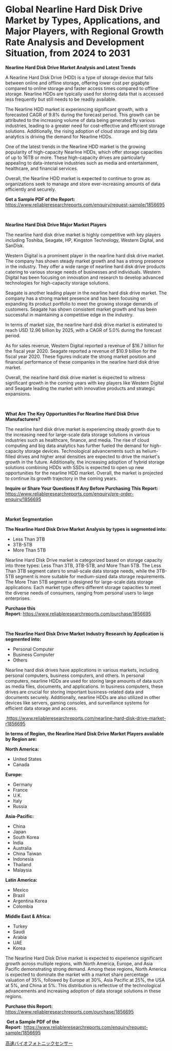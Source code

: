 <p><h1>Global Nearline Hard Disk Drive Market by Types, Applications, and Major Players, with Regional Growth Rate Analysis and Development Situation, from 2024 to 2031</h1></p><p><strong>Nearline Hard Disk Drive Market Analysis and Latest Trends</strong></p>
<p><p>A Nearline Hard Disk Drive (HDD) is a type of storage device that falls between online and offline storage, offering lower cost per gigabyte compared to online storage and faster access times compared to offline storage. Nearline HDDs are typically used for storing data that is accessed less frequently but still needs to be readily available.</p><p>The Nearline HDD market is experiencing significant growth, with a forecasted CAGR of 9.8% during the forecast period. This growth can be attributed to the increasing volume of data being generated by various industries, leading to a greater need for cost-effective and efficient storage solutions. Additionally, the rising adoption of cloud storage and big data analytics is driving the demand for Nearline HDDs.</p><p>One of the latest trends in the Nearline HDD market is the growing popularity of high-capacity Nearline HDDs, which offer storage capacities of up to 16TB or more. These high-capacity drives are particularly appealing to data-intensive industries such as media and entertainment, healthcare, and financial services.</p><p>Overall, the Nearline HDD market is expected to continue to grow as organizations seek to manage and store ever-increasing amounts of data efficiently and securely.</p></p>
<p><strong>Get a Sample PDF of the Report:&nbsp;</strong> <a href="https://www.reliableresearchreports.com/enquiry/request-sample/1856695">https://www.reliableresearchreports.com/enquiry/request-sample/1856695</a></p>
<p>&nbsp;</p>
<p><strong>Nearline Hard Disk Drive Major Market Players</strong></p>
<p><p>The nearline hard disk drive market is highly competitive with key players including Toshiba, Seagate, HP, Kingston Technology, Western Digital, and SanDisk. </p><p>Western Digital is a prominent player in the nearline hard disk drive market. The company has shown steady market growth and has a strong presence in the industry. They offer a wide range of nearline hard disk drive products catering to various storage needs of businesses and individuals. Western Digital has been focusing on innovation and research to develop advanced technologies for high-capacity storage solutions.</p><p>Seagate is another leading player in the nearline hard disk drive market. The company has a strong market presence and has been focusing on expanding its product portfolio to meet the growing storage demands of customers. Seagate has shown consistent market growth and has been successful in maintaining a competitive edge in the industry.</p><p>In terms of market size, the nearline hard disk drive market is estimated to reach USD 12.96 billion by 2025, with a CAGR of 5.0% during the forecast period. </p><p>As for sales revenue, Western Digital reported a revenue of $16.7 billion for the fiscal year 2020. Seagate reported a revenue of $10.9 billion for the fiscal year 2020. These figures indicate the strong market position and financial performance of these companies in the nearline hard disk drive market. </p><p>Overall, the nearline hard disk drive market is expected to witness significant growth in the coming years with key players like Western Digital and Seagate leading the market with innovative products and strategic expansions.</p></p>
<p>&nbsp;</p>
<p><strong>What Are The Key Opportunities For Nearline Hard Disk Drive Manufacturers?</strong></p>
<p><p>The nearline hard disk drive market is experiencing steady growth due to the increasing need for large-scale data storage solutions in various industries such as healthcare, finance, and media. The rise of cloud computing and big data analytics has further fueled the demand for high-capacity storage devices. Technological advancements such as helium-filled drives and higher areal densities are expected to drive the market's growth in the future. Additionally, the increasing adoption of hybrid storage solutions combining HDDs with SSDs is expected to open up new opportunities for the nearline HDD market. Overall, the market is projected to continue its growth trajectory in the coming years.</p></p>
<p><strong>Inquire or Share Your Questions If Any Before Purchasing This Report:</strong> <a href="https://www.reliableresearchreports.com/enquiry/pre-order-enquiry/1856695">https://www.reliableresearchreports.com/enquiry/pre-order-enquiry/1856695</a></p>
<p>&nbsp;</p>
<p><strong>Market Segmentation</strong></p>
<p><strong>The Nearline Hard Disk Drive Market Analysis by types is segmented into:</strong></p>
<p><ul><li>Less Than 3TB</li><li>3TB-5TB</li><li>More Than 5TB</li></ul></p>
<p><p>Nearline Hard Disk Drive market is categorized based on storage capacity into three types: Less Than 3TB, 3TB-5TB, and More Than 5TB. The Less Than 3TB segment caters to small-scale data storage needs, while the 3TB-5TB segment is more suitable for medium-sized data storage requirements. The More Than 5TB segment is designed for large-scale data storage applications. Each market type offers different storage capacities to meet the diverse needs of consumers, ranging from personal users to large enterprises.</p></p>
<p><strong>Purchase this Report:&nbsp;</strong><a href="https://www.reliableresearchreports.com/purchase/1856695">https://www.reliableresearchreports.com/purchase/1856695</a></p>
<p>&nbsp;</p>
<p><strong>The Nearline Hard Disk Drive Market Industry Research by Application is segmented into:</strong></p>
<p><ul><li>Personal Computer</li><li>Business Computer</li><li>Others</li></ul></p>
<p><p>Nearline hard disk drives have applications in various markets, including personal computers, business computers, and others. In personal computers, nearline HDDs are used for storing large amounts of data such as media files, documents, and applications. In business computers, these drives are crucial for storing important business-related data and documents securely. Additionally, nearline HDDs are also utilized in other devices like servers, gaming consoles, and surveillance systems for efficient data storage and access.</p></p>
<p><a href="https://www.reliableresearchreports.com/nearline-hard-disk-drive-market-r1856695">&nbsp;https://www.reliableresearchreports.com/nearline-hard-disk-drive-market-r1856695</a></p>
<p><strong>In terms of Region, the Nearline Hard Disk Drive Market Players available by Region are:</strong></p>
<p>
    <p> <strong> North America: </strong>
        <ul>
            <li>United States</li>
            <li>Canada</li>
        </ul>
        </p> 
    <p> <strong> Europe: </strong>
        <ul>
            <li>Germany</li>
            <li>France</li>
            <li>U.K.</li>
            <li>Italy</li>
            <li>Russia</li>
        </ul>
        </p> 
    <p> <strong> Asia-Pacific: </strong>
        <ul>
            <li>China</li>
            <li>Japan</li>
            <li>South Korea</li>
            <li>India</li>
            <li>Australia</li>
            <li>China Taiwan</li>
            <li>Indonesia</li>
            <li>Thailand</li>
            <li>Malaysia</li>
        </ul>
        </p> 
    <p> <strong> Latin America: </strong>
        <ul>
            <li>Mexico</li>
            <li>Brazil</li>
            <li>Argentina Korea</li>
            <li>Colombia</li>
        </ul>
        </p> 
    <p> <strong> Middle East & Africa: </strong>
        <ul>
            <li>Turkey</li>
            <li>Saudi</li>
            <li>Arabia</li>
            <li>UAE</li>
            <li>Korea</li>
        </ul>
    </p>
    </p>
<p><p>The Nearline Hard Disk Drive market is expected to experience significant growth across multiple regions, with North America, Europe, and Asia Pacific demonstrating strong demand. Among these regions, North America is expected to dominate the market with a market share percentage valuation of 35%, followed by Europe at 30%, Asia Pacific at 25%, the USA at 5%, and China at 5%. This distribution is reflective of the technological advancements and increasing adoption of data storage solutions in these regions.</p></p>
<p><strong>Purchase this Report: </strong><a href="https://www.reliableresearchreports.com/purchase/1856695">https://www.reliableresearchreports.com/purchase/1856695</a></p>
<p>&nbsp;<strong>Get a Sample PDF of the Report:&nbsp;&nbsp;</strong><a href="https://www.reliableresearchreports.com/enquiry/request-sample/1856695">https://www.reliableresearchreports.com/enquiry/request-sample/1856695</a></p>
<p><strong></strong></p>
<p><p><a href="https://github.com/EstelWisozk1/Market-Research-Report-List-2/blob/main/8197801122912.md">高速バイオフォトニックセンサー</a></p></p>